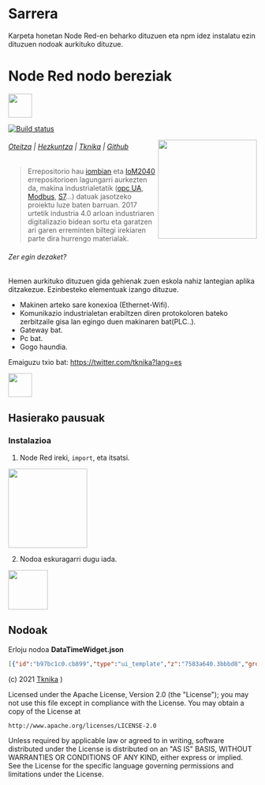 
# Sarrera

Karpeta honetan Node Red-en beharko dituzuen eta npm idez instalatu ezin dituzuen nodoak aurkituko dituzue.

# Node Red nodo bereziak

<img src="https://github.com/favicon.ico" width="48">


<!-- [START badges] -->

[![Build status](https://github.com/puppeteer/puppeteer/workflows/run-checks/badge.svg)](https://github.com/puppeteer/puppeteer/actions?query=workflow%3Arun-checks) 

<!-- [END badges] -->

<img src="https://i.ibb.co/Jc1yCwM/oteitza-logo.png" height="200" align="right">

###### [Oteitza](http://www.oteitzalp.eus/) | [Hezkuntza](http://www.oteitzalp.eus/eu/hezkuntza) | [Tknika](http://www.oteitzalp.eus/eu/hezkuntza) | [Github](https://github.com/Tknika)

> Errepositorio hau [iombian](https://github.com/Tknika/iombian) eta [IoM2040](https://github.com/Tknika/iom2040) errepositorioen lagungarri aurkezten da, makina industrialetatik ([opc UA](https://opcfoundation.org/about/opc-technologies/opc-ua/), [Modbus](https://modbus.org/), [S7](https://wiki.wireshark.org/S7comm)...) datuak jasotzeko proiektu luze baten barruan. 2017 urtetik industria 4.0 arloan industriaren digitalizazio bidean sortu eta garatzen ari garen erreminten biltegi irekiaren parte dira hurrengo materialak.

<!-- [START usecases] -->

###### Zer egin dezaket?

Hemen aurkituko dituzuen gida gehienak zuen eskola nahiz lantegian aplika ditzakezue. Ezinbesteko elementuak izango dituzue.

- Makinen arteko sare konexioa (Ethernet-Wifi).
- Komunikazio industrialetan erabiltzen diren protokoloren bateko zerbitzaile gisa lan egingo duen makinaren bat(PLC..).
- Gateway bat.
- Pc bat.
- Gogo haundia.
<!-- [END usecases] -->

Emaiguzu txio bat: https://twitter.com/tknika?lang=es

<!-- [START getstarted] -->

<img src="https://github.com/favicon.ico" width="48">

## Hasierako pausuak

### Instalazioa

1. Node Red ireki,  `import`, eta itsatsi.

<img src="https://i.ibb.co/0G03zw7/inportatu.png" width="160" height="160" align="center">

2. Nodoa eskuragarri dugu iada.

<img src="https://i.ibb.co/fNYWVJd/erloju-nodoa.png" width="80"  align="center">


## Nodoak 

Erloju nodoa **DataTimeWidget.json**

```json
[{"id":"b97bc1c0.cb899","type":"ui_template","z":"7583a640.3bbbd8","group":"c982fbb8.1deb38","name":"Clock Toolbar","order":2,"width":"0","height":"0","format":"<script id=\"titleScript\" type=\"text/javascript\">\n\n$(function() {\n    if($('.md-toolbar-tools').length != 0){\n        loadClock();\n    }else setTimeout(loadClock, 500)\n});\n\nfunction loadClock(){\n    $('#clock').remove();\n    var toolbar = $('.md-toolbar-tools');\n    \n    var div = $('<div/>');\n    var p = $('<p/ id=\"clock\">');\n    \n    div.append(p);\n    div[0].style.margin = '5px 5px 5px auto';\n    toolbar.append(div);\n\n    function displayTitle(lh) {\n        p.text(lh); \n    }\n    \n    function upTime() {\n        var d = new Date();\n        p.text(d.toLocaleString());\n    }\n\n    if(document.clockInterval){ \n            clearInterval(document.clockInterval);\n            document.clockInterval = null;\n    }\n        \n    document.clockInterval = setInterval(upTime,1000);\n}\n\n</script>","storeOutMessages":false,"fwdInMessages":false,"templateScope":"global","x":420,"y":80,"wires":[[]]},{"id":"c982fbb8.1deb38","type":"ui_group","z":"","name":"hidden_group","tab":"7c447e96.4b96a","disp":false,"width":"6","collapse":false},{"id":"7c447e96.4b96a","type":"ui_tab","z":"","name":"Zooland Sys","icon":"home","order":1,"disabled":false,"hidden":false}]

```





(c) 2021 [Tknika](https://tknika.eus/) )

Licensed under the Apache License, Version 2.0 (the "License");
you may not use this file except in compliance with the License.
You may obtain a copy of the License at

    http://www.apache.org/licenses/LICENSE-2.0

Unless required by applicable law or agreed to in writing, software
distributed under the License is distributed on an "AS IS" BASIS,
WITHOUT WARRANTIES OR CONDITIONS OF ANY KIND, either express or implied.
See the License for the specific language governing permissions and
limitations under the License.

